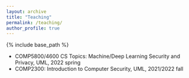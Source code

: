 ```yaml
---
layout: archive
title: "Teaching"
permalink: /teaching/
author_profile: true
---
```


{% include base_path %}


* COMP5800/4600 CS Topics: Machine/Deep Learning Security and Privacy, UML, 2022 spring
* COMP2300: Introduction to Computer Security, UML, 2021/2022 fall
